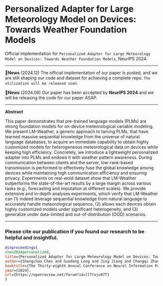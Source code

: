 # Personalized Adapter for Large Meteorology Model on Devices: Towards Weather Foundation Models

Official implementation for ``Personalized Adapter for Large Meteorology Model on Devices: Towards Weather Foundation Models``, NeurIPS 2024.

---

:triangular_flag_on_post:**News** (2024.12) The official implementation of our paper is posted, and we are still shaping our code and dataset for achieving a complete repo. ``The utilization will be released soon``.

:triangular_flag_on_post:**News** (2024.09) Our paper has been accepted by **NeurIPS 2024** and we will be releasing the code for our paper ASAP.

---

**Abstract**

This paper demonstrates that pre-trained language models (PLMs) are strong foundation models for on-device meteorological variable modeling. We present LM-Weather, a generic approach to taming PLMs, that have learned massive sequential knowledge from the universe of natural language databases, to acquire an immediate capability to obtain highly customized models for heterogeneous meteorological data on devices while keeping high efficiency. Concretely, we introduce a lightweight personalized adapter into PLMs and endows it with weather pattern awareness. During communication between clients and the server, low-rank-based transmission is performed to effectively fuse the global knowledge among devices while maintaining high communication efficiency and ensuring privacy. Experiments on real-wold dataset show that LM-Weather outperforms the state-of-the-art results by a large margin across various tasks (e.g., forecasting and imputation at different scales). We provide extensive and in-depth analyses experiments, which verify that LM-Weather can (1) indeed leverage sequential knowledge from natural language to accurately handle meteorological sequence, (2) allows each devices obtain highly customized models under significant heterogeneity, and (3) generalize under data-limited and out-of-distribution (OOD) scenarios.

---

### Please cite our publication if you found our research to be helpful and insightful.

```bibtex
@inproceedings{
chen2024personalized,
title={Personalized Adapter for Large Meteorology Model on Devices: Towards Weather Foundation Models},
author={Shengchao Chen and Guodong Long and Jing Jiang and Chengqi Zhang},
booktitle={The Thirty-eighth Annual Conference on Neural Information Processing Systems},
year={2024},
url={https://openreview.net/forum?id=llTroju97T}
}
